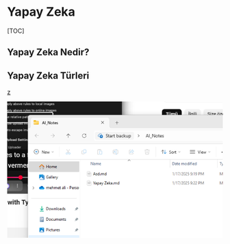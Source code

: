 # Yapay Zeka



[TOC]



## Yapay Zeka Nedir?



## Yapay Zeka Türleri

[z](Asd.md)

 ![image-20250117212528239](assets/image-20250117212528239.png)
